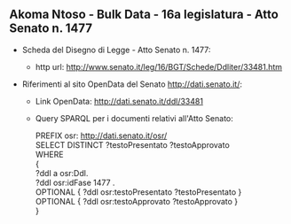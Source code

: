 ## Akoma Ntoso - Bulk Data - 16a legislatura - Atto Senato n. 1477 ##

* Scheda del Disegno di Legge - Atto Senato n. 1477:
	* http url: http://www.senato.it/leg/16/BGT/Schede/Ddliter/33481.htm

* Riferimenti al sito OpenData del Senato http://dati.senato.it/:
	* Link OpenData: http://dati.senato.it/ddl/33481
	* Query SPARQL per i documenti relativi all'Atto Senato:

        PREFIX osr: <http://dati.senato.it/osr/>  
		SELECT DISTINCT ?testoPresentato ?testoApprovato  
		WHERE  
		{  
		    ?ddl a osr:Ddl.  
		    ?ddl osr:idFase 1477 .  
		    OPTIONAL { ?ddl osr:testoPresentato ?testoPresentato }  
		    OPTIONAL { ?ddl osr:testoApprovato ?testoApprovato }  
		}
		